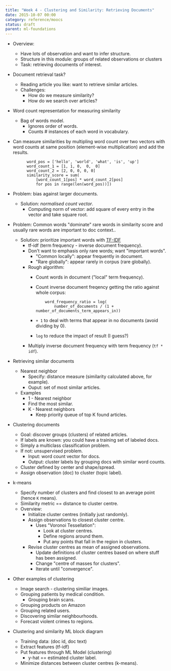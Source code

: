 ```yaml
---
title: "Week 4 - Clustering and Similarity: Retrieving Documents"
date: 2015-10-07 00:00
category: reference/moocs
status: draft
parent: ml-foundations
---
```


* Overview:
    * Have lots of observation and want to infer structure.
    * Structure in this module: groups of related observations or clusters
    * Task: retrieving documents of interest.
* Document retrieval task?
    * Reading article you like: want to retrieve similar articles.
    * Challenges:
        * How do we measure similarity?
        * How do we search over articles?
* Word count representation for measuring similarity
    * Bag of words model.
        * Ignores order of words.
        * Counts # instances of each word in vocabulary.
* Can measure similarities by multipling word count over two vectors with word counts at same position (element-wise multiplication) and add the results.

            word_pos = ['hello', 'world', 'what', 'is', 'up']
            word_count_1 = [1, 1, 0,  0,  0]
            word_count_2 = [2, 0, 0, 0, 0]
            similarity_score = sum(
                [word_count_1[pos] * word_count_2[pos]
                for pos in range(len(word_pos))])

* Problem: bias against larger documents.
    * Solution: *normalised count vector*.
        * Computing norm of vector: add square of every entry in the vector and take square root.

* Problem: Common words "dominate" rare words in similarity score and usually rare words are important to doc context..
    * Solution: prioritize important words with [TF-IDF](../../../../permanent/tf-idf.md)
        * tf-idf (term frequency - inverse document frequency).
        * Don't want to emphasis only rare words; want "important words".
            * "Common locally": appear frequently in document.
            * "Rare globally": appear rarely in corpus (rare globally).
        * Rough algorithm:
            * Count words in document ("local" term frequency).
            * Count inverse document freqency getting the ratio against whole corpus:

                      word_frequency_ratio = log(
                          number_of_documents / (1 + number_of_documents_term_appears_in))

            * ``+ 1`` to deal with terms that appear in no documents (avoid dividing by 0).
            * ``log`` to reduce the impact of result (I guess?)
        * Multiply inverse document frequency with term frequency (``tf * idf``).
* Retrieving similar documents
    * Nearest neighbor
        * Specify: distance measure (similarity calculated above, for example).
        * Ouput: set of most similar articles.
    * Examples
        * 1 - Nearest neighbor
        * Find the most similar.
        * K - Nearest neighbors
            * Keep priority queue of top K found articles.
* Clustering documents
    * Goal: discover groups (clusters) of related articles.
    * If labels are known: you could have a training set of labeled docs.
    * Simply a multiclass classification problem.
    * If not: unsupervised problem.
        * Input: word count vector for docs.
        * Output: cluster labels by grouping docs with similar word counts.
    * Cluster defined by center and shape/spread.
    * Assign observation (doc) to cluster (topic label).
* k-means
    * Specify number of clusters and find closest to an average point (hence ``K`` means).
    * Similarity metric == distance to cluster centre.
    * Overview:
        * Initialize cluster centres (initially just randomly).
        * Assign observations to closest cluster centre.
            * Uses "Voronoi Tessellation":
                * Look at cluster centres.
                * Define regions around them.
                * Put any points that fall in the region in clusters.
        * Revise cluster centres as mean of assigned observations.
            * Update definitions of cluster centres based on where stuff has been assigned.
            * Change "centre of masses for clusters".
            * Iterate until "convergence".
* Other examples of clustering
     * Image search - clustering similiar images.
     * Grouping patients by medical condition.
         * Grouping brain scans.
     * Grouping products on Amazon
     * Grouping related users.
     * Discovering similar neighbourhoods.
     * Forecast violent crimes to regions.
* Clustering and similarity ML block diagram
    * Training data: (doc id, doc text)
    * Extract features (tf-idf)
    * Put features through ML Model (clustering)
        * y-hat == estimated cluster label.
    * Minimize distances between cluster centres (k-means).
